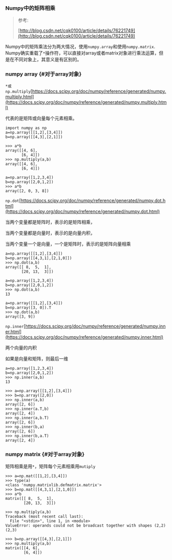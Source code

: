 ### Numpy中的矩阵相乘

> 参考:
>
> [http://blog.csdn.net/cqk0100/article/details/76221749](http://blog.csdn.net/cqk0100/article/details/76221749)

Numpy中的矩阵乘法分为两大情况，使用`numpy.array`和使用`numpy.matrix`. Numpy确实重载了`*`操作符，可以直接对array或者matrix对象进行乘法运算，但是在不同对象上，其意义是有区别的。

### numpy array {#对于array对象}

`*或np.multiply`[https://docs.scipy.org/doc/numpy/reference/generated/numpy.multiply.html](https://docs.scipy.org/doc/numpy/reference/generated/numpy.multiply.html)

代表的是矩阵或向量每个元素相乘。

```
import numpy as np
a=np.array([[1,2],[3,4]])
b=np.array([[4,3],[2,1]])

>>> a*b
array([[4, 6],
       [6, 4]])
>>> np.multiply(a,b)
array([[4, 6],
       [6, 4]])

a=np.array([1,2,3,4])
b=np.array([2,0,1,2])
>>> a*b
array([2, 0, 3, 8])
```

`np.dot`[https://docs.scipy.org/doc/numpy/reference/generated/numpy.dot.html](https://docs.scipy.org/doc/numpy/reference/generated/numpy.dot.html)

当两个变量都是矩阵时，表示的是矩阵相乘，

当两个变量都是向量时，表示的是向量内积，

当两个变量一个是向量，一个是矩阵时，表示的是矩阵向量相乘

```
a=np.array([[1,2],[3,4]])
b=np.array([[4,3,1],[2,1,0]])
>>> np.dot(a,b)
array([[ 8,  5,  1],
       [20, 13,  3]])

a=np.array([1,2,3,4])
b=np.array([2,0,1,2])
>>> np.dot(a,b)
13

a=np.array([[1,2],[3,4]])
b=np.array([3, 0]).T
>>> np.dot(a,b)
array([3, 9])
```

`np.inner`[https://docs.scipy.org/doc/numpy/reference/generated/numpy.inner.html](https://docs.scipy.org/doc/numpy/reference/generated/numpy.inner.html)

两个向量的内积

如果是向量和矩阵，则最后一维

```
a=np.array([1,2,3,4])
b=np.array([2,0,1,2])
>>> np.inner(a,b)
13

>>> a=np.array([[1,2],[3,4]])
>>> b=np.array([2,0])
>>> np.inner(a,b)
array([2, 6])
>>> np.inner(a.T,b)
array([2, 4])
>>> np.inner(a,b.T)
array([2, 6])
>>> np.inner(b,a)
array([2, 6])
>>> np.inner(b,a.T)
array([2, 4])
```

### numpy matrix {#对于array对象}

矩阵相乘是用`*`，矩阵每个元素相乘用`mutiply`

```
>>> a=np.mat([[1,2],[3,4]])
>>> type(a)
<class 'numpy.matrixlib.defmatrix.matrix'>
>>> b=np.mat([[4,3,1],[2,1,0]])
>>> a*b
matrix([[ 8,  5,  1],
        [20, 13,  3]])

>>> np.multiply(a,b)
Traceback (most recent call last):
  File "<stdin>", line 1, in <module>
ValueError: operands could not be broadcast together with shapes (2,2) (2,3) 

>>> b=np.array([[4,3],[2,1]])
>>> np.multiply(a,b)
matrix([[4, 6],
        [6, 4]])

```



